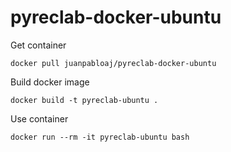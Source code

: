 # pyreclab-docker-ubuntu

Get container

    docker pull juanpabloaj/pyreclab-docker-ubuntu

Build docker image

    docker build -t pyreclab-ubuntu .

Use container

    docker run --rm -it pyreclab-ubuntu bash
